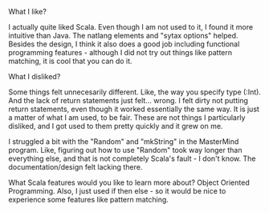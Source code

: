 What I like? 

I actually quite liked Scala. Even though I am not used to it, I found it more intuitive than Java. The natlang elements and "sytax options" helped.
Besides the design, I think it also does a good job including functional programming features - although I did not try out things like pattern matching, it is cool that you can do it. 

What I disliked? 

Some things felt unnecesarily different. Like, the way you specify type (:Int). And the lack of return statements just felt... wrong. I felt dirty not putting return statements, even though it worked essentially the same way. It is just a matter of what I am used, to be fair. 
These are not things I particularly disliked, and I got used to them pretty quickly and it grew on me. 

I struggled a bit with the "Random" and "mkString" in the MasterMind program. Like, figuring out how to use "Random" took way longer than everything else, and that is not completely Scala's fault - I don't know. The documentation/design felt lacking there. 

What Scala features would you like to learn more about?
Object Oriented Programming. Also, I just used if then else - so it would be nice to experience some features like pattern matching.
